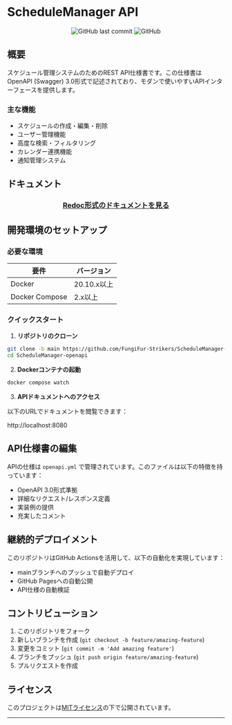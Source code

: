 # ScheduleManager API

<div align="center">

![GitHub last commit](https://img.shields.io/github/last-commit/FungiFur-Strikers/ScheduleManager-openapi)
![GitHub](https://img.shields.io/github/license/kajid/ScheduleManager-openapi)

</div>

## 概要

スケジュール管理システムのためのREST API仕様書です。この仕様書はOpenAPI (Swagger) 3.0形式で記述されており、モダンで使いやすいAPIインターフェースを提供します。

### 主な機能

- スケジュールの作成・編集・削除
- ユーザー管理機能
- 高度な検索・フィルタリング
- カレンダー連携機能
- 通知管理システム

## ドキュメント

<div align="center">

### [Redoc形式のドキュメントを見る](https://kajid.github.io/ScheduleManager-openapi/)

</div>

## 開発環境のセットアップ

### 必要な環境

| 要件 | バージョン |
|------|------------|
| Docker | 20.10.x以上 |
| Docker Compose | 2.x以上 |

### クイックスタート

1. **リポジトリのクローン**
```bash
git clone -b main https://github.com/FungiFur-Strikers/ScheduleManager-openapi.git
cd ScheduleManager-openapi
```

2. **Dockerコンテナの起動**

```bash
docker compose watch
```

3. **APIドキュメントへのアクセス**

以下のURLでドキュメントを閲覧できます：

http://localhost:8080


## API仕様書の編集

APIの仕様は `openapi.yml` で管理されています。このファイルは以下の特徴を持っています：

- OpenAPI 3.0形式準拠
- 詳細なリクエスト/レスポンス定義
- 実装例の提供
- 充実したコメント

## 継続的デプロイメント

このリポジトリはGitHub Actionsを活用して、以下の自動化を実現しています：

- mainブランチへのプッシュで自動デプロイ
- GitHub Pagesへの自動公開
- API仕様の自動検証

## コントリビューション

1. このリポジトリをフォーク
2. 新しいブランチを作成 (`git checkout -b feature/amazing-feature`)
3. 変更をコミット (`git commit -m 'Add amazing feature'`)
4. ブランチをプッシュ (`git push origin feature/amazing-feature`)
5. プルリクエストを作成

## ライセンス

このプロジェクトは[MITライセンス](LICENSE)の下で公開されています。

---
